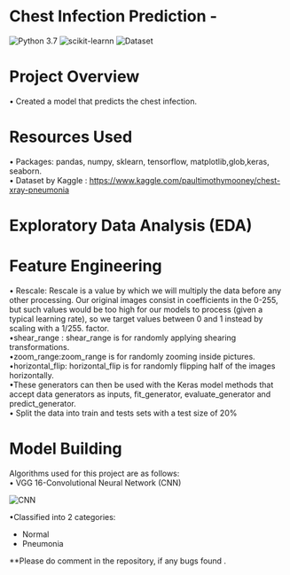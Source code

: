 # Chest Infection Prediction - 
![Python 3.7](https://img.shields.io/badge/Python-3.7-brightgreen.svg) ![scikit-learnn](https://img.shields.io/badge/Library-Scikit_Learn-orange.svg)  ![Dataset](https://img.shields.io/badge/Dataset-Kaggle-blue.svg)

#  Project Overview
• Created a model that predicts the chest infection.<br/>


# Resources Used
• Packages: pandas, numpy, sklearn, tensorflow, matplotlib,glob,keras, seaborn.<br/>
• Dataset by Kaggle :  https://www.kaggle.com/paultimothymooney/chest-xray-pneumonia <br/>

 
#  Exploratory Data Analysis (EDA)

# Feature Engineering
• Rescale:  Rescale is a value by which we will multiply the data before any other processing. Our original images consist in coefficients in the 0-255, but such values would be too high for our models to process (given a typical learning rate), so we target values between 0 and 1 instead by scaling with a 1/255. factor.<br/>
•shear_range : shear_range is for randomly applying shearing transformations.<br/>
•zoom_range:zoom_range is for randomly zooming inside pictures.<br/>
•horizontal_flip: horizontal_flip is for randomly flipping half of the images horizontally. <br/>
•These generators can then be used with the Keras model methods that accept data generators as inputs, fit_generator, evaluate_generator and predict_generator.<br/>
• Split the data into train and tests sets with a test size of 20%<br/>

# Model Building
Algorithms used for this project are as follows:<br/>
• VGG 16-Convolutional Neural Network (CNN)<br/>

![CNN](https://media.geeksforgeeks.org/wp-content/uploads/20200219152207/new41.jpg)<br/>

•Classified into 2 categories:<br/>
   * Normal <br/>
   * Pneumonia<br/>



**Please do comment in the repository, if any bugs found .<br/>
 